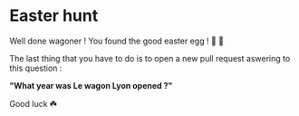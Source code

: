 # Easter hunt

Well done wagoner ! You found the good easter egg ! 🥚 🙌

The last thing that you have to do is to open a new pull request aswering to this question :

**"What year was Le wagon Lyon opened ?"**

Good luck ☘️

